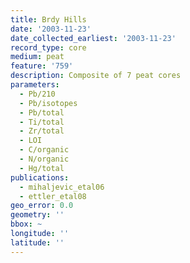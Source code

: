 ```yaml
---
title: Brdy Hills
date: '2003-11-23'
date_collected_earliest: '2003-11-23'
record_type: core
medium: peat
feature: '759'
description: Composite of 7 peat cores
parameters:
  - Pb/210
  - Pb/isotopes
  - Pb/total
  - Ti/total
  - Zr/total
  - LOI
  - C/organic
  - N/organic
  - Hg/total
publications:
  - mihaljevic_etal06
  - ettler_etal08
geo_error: 0.0
geometry: ''
bbox: ~
longitude: ''
latitude: ''
---
```

